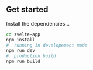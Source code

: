 ## Get started

Install the dependencies...

```bash
cd svelte-app
npm install
#  running in developement mode
npm run dev
#  production build
npm run build
```
